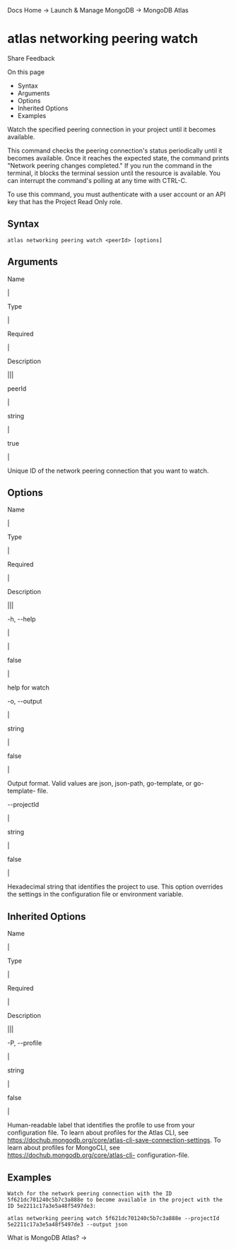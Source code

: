 Docs Home → Launch & Manage MongoDB → MongoDB Atlas

# atlas networking peering watch

Share Feedback

On this page

  * Syntax
  * Arguments
  * Options
  * Inherited Options
  * Examples

Watch the specified peering connection in your project until it becomes
available.

This command checks the peering connection's status periodically until it
becomes available. Once it reaches the expected state, the command prints
"Network peering changes completed." If you run the command in the terminal,
it blocks the terminal session until the resource is available. You can
interrupt the command's polling at any time with CTRL-C.

To use this command, you must authenticate with a user account or an API key
that has the Project Read Only role.

## Syntax

    
    
    atlas networking peering watch <peerId> [options]  
      
  
## Arguments

Name

|

Type

|

Required

|

Description  
  
|||  
  
peerId

|

string

|

true

|

Unique ID of the network peering connection that you want to watch.  
  
## Options

Name

|

Type

|

Required

|

Description  
  
|||  
  
-h, --help

|

|

false

|

help for watch  
  
-o, --output

|

string

|

false

|

Output format. Valid values are json, json-path, go-template, or go-template-
file.  
  
\--projectId

|

string

|

false

|

Hexadecimal string that identifies the project to use. This option overrides
the settings in the configuration file or environment variable.  
  
## Inherited Options

Name

|

Type

|

Required

|

Description  
  
|||  
  
-P, --profile

|

string

|

false

|

Human-readable label that identifies the profile to use from your
configuration file. To learn about profiles for the Atlas CLI, see
https://dochub.mongodb.org/core/atlas-cli-save-connection-settings. To learn
about profiles for MongoCLI, see https://dochub.mongodb.org/core/atlas-cli-
configuration-file.  
  
## Examples

    
    
    Watch for the network peering connection with the ID 5f621dc701240c5b7c3a888e to become available in the project with the ID 5e2211c17a3e5a48f5497de3:  
      
    atlas networking peering watch 5f621dc701240c5b7c3a888e --projectId 5e2211c17a3e5a48f5497de3 --output json  
  
What is MongoDB Atlas? →

